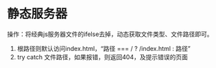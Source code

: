 # 静态服务器

操作：将经典js服务器文件的ifelse去掉，动态获取文件类型、文件路径即可。
1. 根路径则默认访问index.html，“路径 === / ? /index.html : 路径”
2. try catch 文件路径，如果报错，则返回404，及提示错误的页面